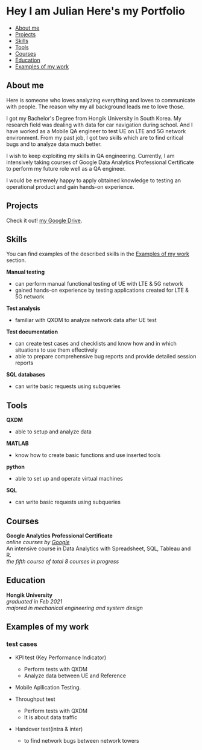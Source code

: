 # Hey I am Julian Here's my Portfolio
- [About me](#about-me)
- [Projects](#projects)
- [Skills](#skills)
- [Tools](#tools)
- [Courses](#courses)
- [Education](#education)
- [Examples of my work](#examples-of-my-work)
 

## About me
Here is someone who loves analyzing everything and loves to communicate with people. The reason why my all background leads me to love those. 

I got my Bachelor's Degree from Hongik University in South Korea. My research field was dealing with data for car navigation during school.
And I have worked as a Mobile QA engineer to test UE on LTE and 5G network environment. From my past job, I got two skills which are to find critical bugs and to analyze data much better.

I wish to keep exploiting my skills in QA engineering. Currently, I am intensively taking courses of Google Data Analytics Professional Certificate to perform my future role well as a QA engineer. 

I would be extremely happy to apply obtained knowledge to testing an operational product and gain hands-on experience. 

## Projects
Check it out! [my Google Drive](https://drive.google.com/drive/folders/1jCUZmEQ0KMKSqs5oifWR3PR_TWCaxnd1?usp=sharing).

## Skills

You can find examples of the described skills in the [Examples of my work](#examples-of-my-work) section.

__Manual testing__
  * can perform manual functional testing of UE with LTE & 5G network
  * gained hands-on experience by testing applications created for LTE & 5G network

__Test analysis__
  * familiar with QXDM to analyze network data after UE test


__Test documentation__
  * can create test cases and checklists and know how and in which situations to use them effectively
  * able to prepare comprehensive bug reports and provide detailed session reports

__SQL databases__
  * can write basic requests using subqueries

## Tools

__QXDM__
  * able to setup and analyze data

__MATLAB__
  * know how to create basic functions and use inserted tools

__python__
  * able to set up and operate virtual machines

__SQL__
  * can write basic requests using subqueries

## Courses

__Google Analytics Professional Certificate__  
*online courses by [Google](https://www.coursera.org)*  
An intensive course in Data Analytics with Spreadsheet, SQL, Tableau and R.  
*the fifth course of total 8 courses in progress*

## Education

__Hongik University__  
*graduated in Feb 2021*   
*majored in mechanical engineering and system design*

## Examples of my work

### test cases

- KPI test (Key Performance Indicator)
  * Perform tests with QXDM
  * Analyze data between UE and Reference  

- Mobile Apllication Testing.

- Throughput test 
  * Perform tests with QXDM
  * It is about data traffic

- Handover test(intra & inter)

  * to find network bugs between network towers
